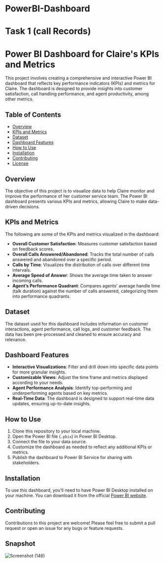 # PowerBI-Dashboard
# Task 1 (call Records)
# Power BI Dashboard for Claire's KPIs and Metrics

This project involves creating a comprehensive and interactive Power BI dashboard that reflects key performance indicators (KPIs) and metrics for Claire. The dashboard is designed to provide insights into customer satisfaction, call handling performance, and agent productivity, among other metrics. 

## Table of Contents
- [Overview](#overview)
- [KPIs and Metrics](#kpis-and-metrics)
- [Dataset](#dataset)
- [Dashboard Features](#dashboard-features)
- [How to Use](#how-to-use)
- [Installation](#installation)
- [Contributing](#contributing)
- [License](#license)

## Overview
The objective of this project is to visualize data to help Claire monitor and improve the performance of her customer service team. The Power BI dashboard presents various KPIs and metrics, allowing Claire to make data-driven decisions.

## KPIs and Metrics
The following are some of the KPIs and metrics visualized in the dashboard:

- **Overall Customer Satisfaction**: Measures customer satisfaction based on feedback scores.
- **Overall Calls Answered/Abandoned**: Tracks the total number of calls answered and abandoned over a specific period.
- **Calls by Time**: Visualizes the distribution of calls over different time intervals.
- **Average Speed of Answer**: Shows the average time taken to answer incoming calls.
- **Agent’s Performance Quadrant**: Compares agents' average handle time (talk duration) against the number of calls answered, categorizing them into performance quadrants.

## Dataset
The dataset used for this dashboard includes information on customer interactions, agent performance, call logs, and customer feedback. The data has been pre-processed and cleaned to ensure accuracy and relevance.

## Dashboard Features
- **Interactive Visualizations**: Filter and drill down into specific data points for more granular insights.
- **Customizable Views**: Adjust the time frame and metrics displayed according to your needs.
- **Agent Performance Analysis**: Identify top-performing and underperforming agents based on key metrics.
- **Real-Time Data**: The dashboard is designed to support real-time data updates, ensuring up-to-date insights.

## How to Use
1. Clone this repository to your local machine.
2. Open the Power BI file (`.pbix`) in Power BI Desktop.
3. Connect the file to your data source.
4. Customize the dashboard as needed to reflect any additional KPIs or metrics.
5. Publish the dashboard to Power BI Service for sharing with stakeholders.

## Installation
To use this dashboard, you'll need to have Power BI Desktop installed on your machine. You can download it from the official [Power BI website](https://powerbi.microsoft.com/).

## Contributing
Contributions to this project are welcome! Please feel free to submit a pull request or open an issue for any bugs or feature requests.

## Snapshot
![Screenshot (146)](https://github.com/user-attachments/assets/9fa9481b-f7d5-4e8f-864d-43d783866bf1)

